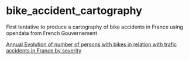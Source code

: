 

# bike_accident_cartography
First tentative to produce a cartography of bike accidents in France using opendata from French Gouvernement

[Annual Evolution of number of persons with bikes in relation with trafic accidents in France by severity](evolution.html)